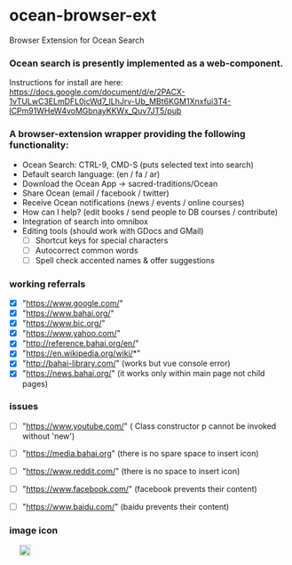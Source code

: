 # ocean-browser-ext
Browser Extension for Ocean Search


### Ocean search is presently implemented as a web-component.

Instructions for install are here:  https://docs.google.com/document/d/e/2PACX-1vTULwC3ELmDFL0jcWd7_lLhJrv-Ub_MBt6KGM1Xnxfui3T4-lCPm91WHeW4voMGbnayKKWx_Quv7JT5/pub

### A browser-extension wrapper providing the following functionality:

* Ocean Search: CTRL-9, CMD-S (puts selected text into search)
* Default search language: (en / fa / ar)
* Download the Ocean App -> sacred-traditions/Ocean
* Share Ocean (email / facebook / twitter)
* Receive Ocean notifications (news / events / online courses)
* How can I help? (edit books / send people to DB courses / contribute)
* Integration of search into omnibox
* Editing tools  (should work with GDocs and GMail)
  * [ ]  Shortcut keys for special characters
  * [  ] Autocorrect common words
  * [  ] Spell check accented names & offer suggestions

### working referrals ###
- [x] "https://www.google.com/"
- [x] "https://www.bahai.org/"
- [x] "https://www.bic.org/"
- [X] "https://www.yahoo.com/"
- [x] "http://reference.bahai.org/en/"
- [x] "https://en.wikipedia.org/wiki/*"
- [x] "http://bahai-library.com/" (works but vue console error)
- [x] "https://news.bahai.org/" (it works only within main page not child pages)

### issues ###
- [ ] "https://www.youtube.com/" ( Class constructor p cannot be invoked without 'new')
- [ ] "https://media.bahai.org" (there is no spare space to insert icon)
- [ ] "https://www.reddit.com/" (there is no space to insert icon)

- [ ] "https://www.facebook.com/" (facebook prevents their content)
- [ ] "https://www.baidu.com/" (baidu prevents their content)

### image icon ###
<div class="" style="cursor: pointer; margin: 13px;">
  <img src="https://sacred-traditions.org/ocean_assets/images/ocean-logo.svg" style="width: 20px; vertical-align: middle; margin: 0px 5px;">
</div>